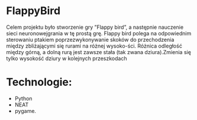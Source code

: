 # FlappyBird
Celem projektu było stworzenie gry ”Flappy bird”, a następnie nauczenie sieci neuronowejgrania w tę prostą grę. Flappy bird polega na odpowiednim sterowaniu ptakiem poprzezwykonywanie skoków do przechodzenia między zbliżającymi się rurami na różnej wysoko-ści. Różnica odległość między górną, a dolną rurą jest zawsze stała (tak zwana dziura).Zmienia się tylko wysokość dziury w kolejnych przeszkodach

# Technologie:
* Python
* NEAT
* pygame.
